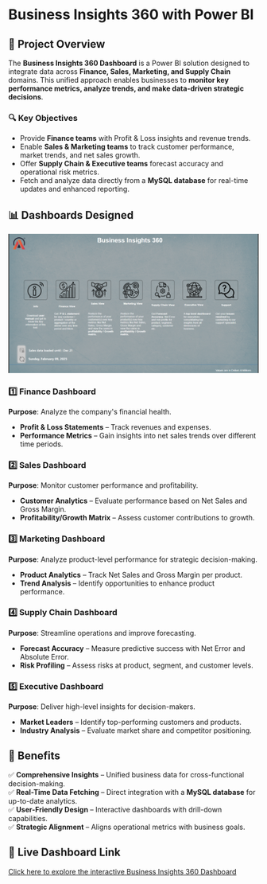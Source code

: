 # Business Insights 360 with Power BI

## 📌 Project Overview
The **Business Insights 360 Dashboard** is a Power BI solution designed to integrate data across **Finance, Sales, Marketing, and Supply Chain** domains. This unified approach enables businesses to **monitor key performance metrics, analyze trends, and make data-driven strategic decisions**.

### 🔍 Key Objectives
- Provide **Finance teams** with Profit & Loss insights and revenue trends.
- Enable **Sales & Marketing teams** to track customer performance, market trends, and net sales growth.
- Offer **Supply Chain & Executive teams** forecast accuracy and operational risk metrics.
- Fetch and analyze data directly from a **MySQL database** for real-time updates and enhanced reporting.

## 📊 Dashboards Designed
![Business Insights-360 Dashboard](data%20files/dashboard%20images/landing-page-image.png)


### **1️⃣ Finance Dashboard**
**Purpose**: Analyze the company's financial health.
- **Profit & Loss Statements** – Track revenues and expenses.
- **Performance Metrics** – Gain insights into net sales trends over different time periods.

### **2️⃣ Sales Dashboard**
**Purpose**: Monitor customer performance and profitability.
- **Customer Analytics** – Evaluate performance based on Net Sales and Gross Margin.
- **Profitability/Growth Matrix** – Assess customer contributions to growth.

### **3️⃣ Marketing Dashboard**
**Purpose**: Analyze product-level performance for strategic decision-making.
- **Product Analytics** – Track Net Sales and Gross Margin per product.
- **Trend Analysis** – Identify opportunities to enhance product performance.

### **4️⃣ Supply Chain Dashboard**
**Purpose**: Streamline operations and improve forecasting.
- **Forecast Accuracy** – Measure predictive success with Net Error and Absolute Error.
- **Risk Profiling** – Assess risks at product, segment, and customer levels.

### **5️⃣ Executive Dashboard**
**Purpose**: Deliver high-level insights for decision-makers.
- **Market Leaders** – Identify top-performing customers and products.
- **Industry Analysis** – Evaluate market share and competitor positioning.

## 🌟 Benefits
✅ **Comprehensive Insights** – Unified business data for cross-functional decision-making.  
✅ **Real-Time Data Fetching** – Direct integration with a **MySQL database** for up-to-date analytics.  
✅ **User-Friendly Design** – Interactive dashboards with drill-down capabilities.  
✅ **Strategic Alignment** – Aligns operational metrics with business goals.

## 🔗 Live Dashboard Link
[Click here to explore the interactive Business Insights 360 Dashboard](https://app.powerbi.com/view?r=eyJrIjoiMmQ5Njk4ZjItZGI3ZC00N2U3LWJmNTktNTZmODhiNjY5MTIzIiwidCI6ImM2ZTU0OWIzLTVmNDUtNDAzMi1hYWU5LWQ0MjQ0ZGM1YjJjNCJ9)





